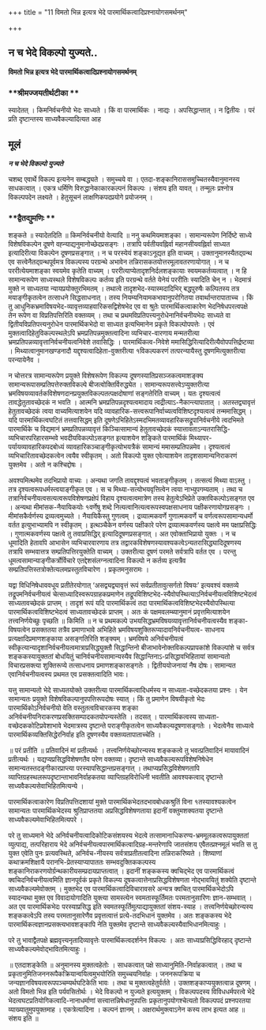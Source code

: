 +++
title = "11 विमतो भिन्न इत्यत्र भेदे पारमार्थिकत्वादिप्रश्नायोगसमर्थनम्"

+++


## न च भेदे विकल्पो युज्यते..

**विमतो भिन्न इत्यत्र भेदे पारमार्थिकत्वादिप्रश्नायोगसमर्थनम्**

### **श्रीमज्जयतीर्थटीका **

स्यादेतत् । किमनिर्वचनीयो भेदः साध्यते । किं वा पारमार्थिकः । नाद्यः । अपसिद्धान्तात् । न द्वितीयः । परं प्रति दृष्टान्तस्य साध्यवैकल्यादित्यत आह

## **मूलं**

***न च भेदे विकल्पो युज्यते***

चशब्द एवार्थे विकल्प इत्यनेन सम्बद्ध्यते । समुच्चये वा । एतदा-शङ्कानिराससमुच्चितस्यैवानुमानस्य साधकत्वात् । एकत्र धर्मिणि विरुद्धानेकाकारकल्पनं विकल्पः । संशय इति यावत् । तन्मूलः प्रश्नोत्र विकल्पपदेन लक्ष्यते । हेतुसूचनं लाक्षणिकपदप्रयोगे प्रयोजनम् ।

### **द्वैतद्युमणिः **

शङ्कते ॥ स्यादेतदिति ॥ किमनिर्वचनीयो वेत्यादि ॥ ननु कथमियमाशङ्का । सामान्यरूपेण निर्दिष्टे साध्ये विशेषविकल्पेन दूषणे वह्न्याद्यनुमानोच्छेदप्रसङ्गः । तत्रापि पर्वतीयवह्निर्वा महानसीयवह्निर्वा साध्यत इत्यादिरीत्या विकल्पेन दूषणप्रसङ्गात् । न च परस्येयं शङ्काऽनूद्यत इति वाच्यम् । उक्तानुमानस्यैतद्ग्रन्थ एव सत्त्वेनैतद्ग्रन्थपूर्वमत्र विकल्पस्य परग्रन्थे अभावेन तन्निरासकतयोत्तरमूलावतरणायोगात् । न च पररीत्येयमाशङ्का स्वयमेव कृतेति वाच्यम् । पररीत्याप्येतादृशनिर्दलशङ्कायाः स्वयमकर्तव्यत्वात् । न हि सामान्यरूपेण साध्यस्थले विशेषविकल्पः कर्तव्य इति परग्रन्थे वर्तते येनेयं पररीतिः स्यादिति चेन् न । भेदमात्रं मुक्ते न साध्यतया न्यायप्रयोक्तुरभिमतम् । तथात्वे तादृशभेद-स्यास्मदादिभिर् बद्धपुरुषैः कल्पितस्य तत्र मयाङ्गीकृतत्वेन तत्साधने सिद्धसाधनात् । तस्य नियम्यनियामकभावानुपरोगितया तवार्थान्तरापाताच्च । किं तु आधुनिकभ्रमाविषयभेद-व्यावृत्तव्याहवारिकसद्विशेषभेद एव वा श्रुतेः पारमार्थिकत्वाकारेण भेदनिषेधपरत्वपक्षे तेन रूपेण वा विप्रतिपत्तिरिति वक्तव्यम् । तथा च प्रथमविप्रतिपत्त्यनुरोधेनानिर्वचनीयभेदः साध्यते वा द्वितीयविप्रतिपत्त्यनुरोधेन पारमार्थिकभेदो वा साध्यत इत्यभिमानेन प्रकृते विकल्पोपपत्तेः । एवं मुक्तत्वादिहेतुविकल्पस्थलेऽपि भ्रमप्रतिपन्नमुक्तत्वादिना व्यभिचार-वारणाय मन्मतरीत्या भ्रमप्रतिपन्नव्यावृत्तानिर्वचनीयत्वनिवेशे तवासिद्धिः । पारमार्थिकत्व-निवेशे ममासिद्धिरित्यादिरीत्यैवोपपत्तिर्द्रष्टव्या । मिथ्यात्वानुमानखण्डनादौ यद्दृश्यत्वादिहेता-वुक्तरीत्या १विकल्पकरणं तत्परन्यायैस्तु दूषणमित्युक्तरीत्या परन्यायेनैव ।

न चोत्तरत्र सामान्यरूपेण प्रयुक्ते विशेषरूपेण विकल्प्य दूषणस्यातिप्रसञ्जकत्वमाशङ्क्य सामान्यरूपासम्प्रतिपत्तेरुक्तविकल्पे बीजत्वोक्तिर्विरुद्ध्येत । सामान्यरूपसत्त्वेऽप्युक्तरीत्या भ्रमविषयव्यावर्तकविशेषणदानप्रयुक्तविकल्पतत्पक्षदोषाणां सङ्गतेरिति वाच्यम् । यतः दृश्यत्वत्वं तावद्धेतुतावच्छेदकं न भवति । आत्मनि भ्रमप्रतिपन्नदृश्यत्वमादाय त्वद्रीत्याऽ-नैकान्त्यापातात् । अतस्तद्व्यावृत्तं हेतुतावच्छेदकं त्वया वाच्यमित्याशयेन यदि व्यावहारिक-सत्त्वरूपानिर्वाच्यत्वविशिष्टदृश्यत्वत्वं तन्ममासिद्धम् । यदि पारमार्थिकत्वघटितं तत्तवासिद्धम् इति दूषणेऽभिहितेऽस्मदभिमतव्यावहारिकसद्रूपानिर्वचनीये त्वदभिमते पारमार्थिके च विद्यमानं भ्रमप्रतिपन्नव्यावृत्तं किञ्चित्सामान्यं हेतुतावच्छेदकं स्यात्तावताऽन्यतरासिद्धि-व्यभिचारपरिहारसम्भवे भवदीयविकल्पोऽसङ्गत इत्याशयेन शङ्किते पारमार्थिकं मिथ्यापर-पर्यायव्यावहारिकपदबोध्यं व्यावहारिकञ्चाङ्गीकृत्योभयत्रैकं सामान्यं ममासम्प्रतिपन्नमेव । दृश्यत्वत्वं व्यभिचारितावच्छेदकत्वेन त्वयैव स्वीकृतम् । अतो विकल्पो युक्त एवेत्याशयेन तादृशसामान्यनिराकरणं युक्तमेव । अतो न कश्चिद्दोषः ।

अवश्यमित्थमेव तदभिप्रायो वाच्यः । अन्यथा जगति तावद्दृश्यत्वं भवताङ्गीकृतम् । तत्सत्यं मिथ्या वाऽस्तु । तत्र दृश्यत्वरूपधर्मस्त्वयाङ्गीकृत एव । स च मिथ्या-सत्योभयवृत्तित्वेन त्वया नाभ्युपगम्यताम् । तथा च तत्रानिर्वचनीयत्वसत्यत्वरूपविशेषणप्रक्षेपं विहाय दृश्यत्वत्वमात्रेण तस्य हेतुत्वेऽभिप्रेते उक्तविकल्पोऽसङ्गत एव । अन्यथा मीमांसक-नैयायिकयोः १वर्णेषु शब्दे नित्यत्वानित्यत्वरूपस्वपक्षसाधनाय पक्षीकरणायोगप्रसङ्गः । मीमांसकैर्वर्णस्य द्रव्यत्वमुच्यते । नैयायिकैस्तु गुणत्वम् । द्रव्यात्मकवर्णे गुणात्मकवर्णे च वर्णत्वरूपसामान्यधर्मो वर्तत इत्युभाभ्यामपि न स्वीकृतम् । इत्थञ्चैकेन वर्णस्य पक्षीकारे परेण द्रव्यात्मकवर्णस्य पक्षत्वे मम पक्षाप्रसिद्धिः । गुणात्मकवर्णस्य पक्षत्वे तु तवाप्रसिद्धिर् इत्यादिदूषणप्रसङ्गात् । अत एवोक्ताभिप्रायो युक्तः । न च धूमादिति हेतावपि आभासेन व्यभिचारवारणाय तत्र तद्वारकविशेषणस्यावश्यकत्वेऽन्यतरासिद्ध्यादिदूषणस्य तत्रापि सम्भवात्तत्र सम्प्रतिपत्तिरयुक्तेति वाच्यम् । उक्तरीत्या दूषणं परमते सर्वत्रापि वर्तत एव । परन्तु धूमत्वसामान्याङ्गीकर्त्रोर्विचारे एतद्देशसंलग्नत्वादिना विकल्पो न कर्तव्य इत्यत्रैव सम्प्रतिपत्तिस्तत्रोक्तेत्यलमप्रस्तुतविचारेण । प्रकृतमनुसरामः ।

यद्वा विधिनिषेधाववधूय प्रतीतेरयोगात् ‘असद्व्यद्व्यावृत्तं रूपं सर्वप्रतीतावुत्सर्गतो विषयः’ इत्यवश्यं वक्तव्ये तद्रूपमनिर्वचनीयत्वं चेत्साध्यादिस्वरूपग्राहकप्रमाणेन तद्रूपविशिष्टभेद-स्यैवोपस्थित्याऽनिर्वचनीयत्वविशिष्टभेदत्वं साध्यतावच्छेदकं प्राप्तम् । तादृशं रूपं यदि पारमार्थिकत्वं तदा पारमार्थिकत्वविशिष्टभेदस्यैवोपस्थित्या पारमार्थिकत्वविशिष्टभेदत्वं साध्यतावच्छेदकं प्राप्तम् । अतः कं पक्षमवलम्ब्यानुमानं प्रवृत्तमित्याशयेन तत्त्वनिर्णयेच्छुः पृच्छति ॥ किमिति ॥ न च प्रथमकल्पे उभयसिद्धभ्रमविषयव्यावृत्तानिर्वचनीयत्वस्यैव शङ्का-विषयत्वेन प्रसक्ततया तत्रैव प्रमाणाभावे अभिहिते भ्रमविषयशुक्तिरूप्यादावनिर्वचनीयत्व- साधनाय प्रत्यक्षादिप्रमाणशङ्काया असङ्गतिरिति शङ्क्यम् । भ्रमविषये अनिर्वचनीयत्वं स्वीकृत्यान्यादृशानिर्वचनीयत्वमात्राप्रसिद्ध्युक्तौ सिद्धान्तिनो बीजाभावेनोक्तविकल्पप्रापकांशे विकल्पांशे च सर्वत्र शङ्ककस्यायुक्ततां बोधयितुं चानिर्वचनीयसामान्यस्यैव सिद्धान्तिनाऽ-प्रसिद्धावभिहितायां सामान्यतो विचारप्रसक्त्या शुक्तिरूप्ये तत्साधनाय प्रमाणशङ्कासङ्गतेः । द्वितीययोजनायां नैष दोषः। सामान्यत एवानिर्वचनीयत्वस्य प्रथमत एव प्रसक्तत्वादिति भावः।

यत्तु सामान्यतो भेदे साध्यतयोक्ते उक्तरीत्या पारमार्थिकत्वादिधर्मस्य न साध्यता-वच्छेदकतया प्रश्नः । येन सामान्यतः प्रयुक्ते विशेषविकल्पानुपपत्तिरूपदोषः स्यात् । किं तु प्रमाणेन विषयीकृतो भेदः पारमार्थिकोऽनिर्वचनीयो वेति वस्तुतत्वविचारकस्य शङ्का अनिर्वचनीयनिराकरणप्रसक्तिसम्पादकतयोपन्यस्तेति । तदसत् । पारमार्थिकत्वस्य साध्यता-वच्छेदककोटिप्रवेशाभावे भेदमात्रस्य दृष्टान्ते पराङ्गीकृतत्वेन साध्यवैकल्यदूषणासङ्गतेः । भेदत्वेनैव साध्यत्वे पारमार्थिकव्यक्तिसिद्धेरनिर्वाह इति दूषणस्यैव वक्तव्यतापाताच्चेति ।

॥ परं प्रतीति ॥ प्रतिवादिनं मां प्रतीत्यर्थः । तत्त्वनिर्णयेच्छोरन्यस्य शङ्ककत्वे तु भवत्प्रतिवादिनं मायावादिनं प्रतीत्यर्थः । यद्यप्यप्रसिद्धविशेषणतैव परेण वक्तव्या। दृष्टान्ते साध्यवैकल्यरूपविशेषनिषेधेन सामान्यतस्तदङ्गीकारप्राप्त्या परस्यापसिद्धान्तप्रसङ्गात् । तथाप्यप्रसिद्धविशेषणतापि व्याप्तिग्रहस्थलरूपदृष्टान्ताभावनिर्वाहकतया व्याप्तिग्रहविरोधिनी भवतीति आवश्यकत्वाद् दृष्टान्ते साध्यवैकल्यसेवाभिहितमित्यन्ये ।

पारमार्थिकत्वाकारेण विप्रतिपत्तिदशायां मुक्ते पारमार्थिकभेदतदभावबोधकश्रुतिं विना १तस्यावश्यकत्वेन सामान्यतः पारमार्थिकभेदस्य श्रुतिप्राप्ततया अप्रसिद्धविशेषणताया इदानीं वक्तुमशक्यतया दृष्टान्ते साध्यवैकल्यमेवाभिहितमित्यपरे ।

परे तु साध्यमाने भेदे अनिर्वचनीयत्वादिकोटिकसंशयस्य भेदत्वे तत्सामानाधिकरण्य-भ्रममूलकत्वरूपायुक्ततां व्युत्पाद्य, तत्परिहाराय भेदे अनिर्वचनीयत्वपारमार्थिकत्वादिग्रह-मन्तरेणापि जातसंशय एवैतत्प्रश्नमूलं भवति स तु युक्त एवेति पुनः प्रत्यवस्थिते, अनिर्वच-नीयस्य सर्वत्राप्रतीतत्वादिना तन्निराकरिष्यते । शिष्याणां कथाक्रमशिक्षायै परानभि-प्रेतस्याप्यापाततः सम्भवदुक्तिककल्पस्य शङ्कानिराकरणयोर्ग्रन्थकारीयसम्प्रदायप्राप्तत्वात् । इदानीं शङ्ककस्य क्वचिद्भेद एव पारमार्थिकत्वं क्वचिदनिर्वचनीयत्वमिति ज्ञानपूर्वकं प्रकृते विकल्प्य दूषकत्वात्तेनाप्रसिद्धविशेषणता नोद्भावयितुं शक्येति दृष्टान्ते साध्यवैकल्यमेवोक्तम् । मुक्तभेद एव पारमार्थिकत्वादिविचारावसरे अन्यत्र क्वचित् पारमार्थिकभेदोऽपि स्यादन्यथा मुक्त एव विवादायोगादिति युक्त्या सामस्त्येन स्वमतास्फूर्तिमतः परमतानुसारिणः ज्ञान-सम्भवात् । अत एव पारमार्थिकभेदः परस्याप्रसिद्ध इति स्वमतस्फूर्तिमुत्पाद्यायुक्ततां संशय-स्याह । तत्त्वनिर्णयेच्छोरन्यस्य शङ्ककत्वेऽपि तस्य परमतानुसारेणैव प्रवृत्तत्वात्तं प्रत्ये-तदभिधानं युक्तमेव । अतः शङ्ककस्य भेदे पारमार्थिकत्वज्ञानप्रसक्त्यभावशङ्कापि नेति युक्तमेव दृष्टान्ते साध्यवैकल्यस्यैवाभिधानमित्याहुः ।

परे तु भावाद्वैतपक्षे ब्रह्मवृत्त्यनृतादिव्यावृत्तेः पारमार्थिकत्वदर्शनेन विकल्पः । अतः साध्याप्रसिद्धिविरहाद् दृष्टान्ते साध्यवैकल्यमेवोद्भावितमित्याहुः ।

॥ एतदाशङ्केति ॥ अनुमानस्य मुक्तत्वहेतोः । साधकत्वात् पक्षे साध्यानुमिति-निर्वाहकत्वात् । तथा च प्रकृतानुमितिजननरूपैकक्रियान्वयित्वमुभयोरिति समुच्चयनिर्वाहः । जननरूपक्रिया च जन्यज्ञानविषयत्वरूपपञ्चम्यर्थघटिकेति भावः । तथा च मुक्तत्वहेतुर्वर्तते । उक्तशङ्काप्ययुक्तत्वान्न दूषणम् । अतो विमतो भिन्न इति पर्यवसितोर्थः । भेदे विकल्पो न युज्यते इत्ययुक्तम् । विकल्पपदस्य विविधधर्मपरत्वे भेदे भेदत्वघटप्रतियोगिकत्वादि-नानाधर्माणां सत्त्वात्तन्निषेधानुपपत्तिः प्रकृतानुपयोगश्चेत्यतो विकल्पपदं प्रश्नपरतया व्याख्यातुमुपयुक्तमाह । एकत्रेत्यादिना । कल्पनं ज्ञानम् । अक्षरार्थमुक्त्वाऽनेन कस्य लाभ इत्यत आह ॥ संशय इति ॥

